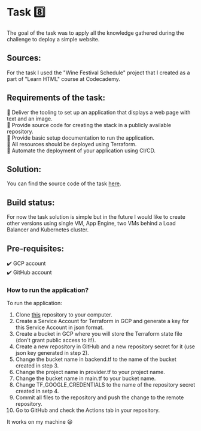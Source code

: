 # Task 8️⃣

The goal of the task was to apply all the knowledge gathered during the challenge to deploy a simple website.
 
## Sources:
 
For the task I used the "Wine Festival Schedule" project that I created as a part of "Learn HTML" course at Codecademy.
 
## Requirements of the task:
 
:small_orange_diamond: Deliver the tooling to set up an application that displays a web page with text and an image.</br>
:small_orange_diamond: Provide source code for creating the stack in a publicly available repository.</br>
:small_orange_diamond: Provide basic setup documentation to run the application.</br>
:small_orange_diamond: All resources should be deployed using Terraform.</br>
:small_orange_diamond: Automate the deployment of your application using CI/CD.
 
## Solution:
 
You can find the source code of the task [here](https://github.com/marta-rakowska/dareit-cloud-challenge-task-8).
 
## Build status:
 
For now the task solution is simple but in the future I would like to create other versions using single VM, App Engine, two VMs behind a Load Balancer and Kubernetes cluster.
 
## Pre-requisites:
 
:heavy_check_mark: GCP account</br>
:heavy_check_mark: GitHub account
 
### How to run the application?
 
To run the application:
1. Clone [this](https://github.com/marta-rakowska/dareit-cloud-challenge-task-8) repository to your computer.
2. Create a Service Account for Terraform in GCP and generate a key for this Service Account in json format.
3. Create a bucket in GCP where you will store the Terraform state file (don't grant public access to it!).
4. Create a new repository in GitHub and a new repository secret for it (use json key generated in step 2).
5. Change the bucket name in backend.tf to the name of the bucket created in step 3.
6. Change the project name in provider.tf to your project name.
7. Change the bucket name in main.tf to your bucket name.
8. Change TF_GOOGLE_CREDENTIALS to the name of the repository secret created in setp 4.
9. Commit all files to the repository and push the change to the remote repository.
10. Go to GitHub and check the Actions tab in your repository.
 
[//]: # (You can find the output of the test deployment of the task here: <link>)
 
It works on my machine :satisfied:

[//]: # (## Bonus:)

[//]: # ( )
[//]: # (:small_blue_diamond: Provide and document a mechanism for scaling the service and delivering the content to a larger audience.</br>)

[//]: # (:small_blue_diamond: Demonstrate that you have considered how a real-world solution will be hosted and scaled.</br>)

[//]: # (:small_blue_diamond: Explain your choices.)

[//]: # ( )
[//]: # (## Bonus solution:)

[//]: # ( )
[//]: # (Work in progress... :woman_technologist:)

[//]: # ( )
[//]: # (The final solution isn't ready but you can find a partial solution below 🚧)

[//]: # ( )
[//]: # (For scaling the service and delivering the content to larger audience I would use Cloud Load Balancer. It can distribute users among multiple servers. If the number of visitors grows, the balancer autoscales resources. Moreover, it can direct users to specific servers based on their geographical location.)

[//]: # ( )
[//]: # (As my static website contains the wine festival schedule I suppose that the load balancer will be very useful right before the event. A lot of people will want to check the schedule at the same time and the number of visitors will grow significantly.)

[//]: # ( )
[//]: # (Load balancer can be set up in Network sevices -> Load balancing. It is also possible to set it up using Terraform.)

[//]: # ( )
[//]: # (## Bonus 2:)

[//]: # ( )
[//]: # (Create Cloud Function that lists all VPCs and Subnets in the project and saves the data in a file that is stored in a bucket OR saves the data in the database.)

[//]: # ( )
[//]: # (Requirements:)

[//]: # ( )
[//]: # (:small_orange_diamond:Provide source code for the function and any other code in a publicly available repository.)

[//]: # ( )
[//]: # (## Bonus 2 solution:)

[//]: # ( )
[//]: # (Work in progress... :woman_technologist:)
